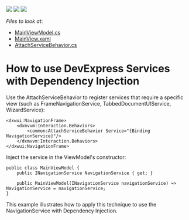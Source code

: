 <!-- default badges list -->
![](https://img.shields.io/endpoint?url=https://codecentral.devexpress.com/api/v1/VersionRange/400430029/20.2.2%2B)
[![](https://img.shields.io/badge/Open_in_DevExpress_Support_Center-FF7200?style=flat-square&logo=DevExpress&logoColor=white)](https://supportcenter.devexpress.com/ticket/details/T1038933)
[![](https://img.shields.io/badge/📖_How_to_use_DevExpress_Examples-e9f6fc?style=flat-square)](https://docs.devexpress.com/GeneralInformation/403183)
<!-- default badges end -->
<!-- default file list -->
*Files to look at*:

* [MainViewModel.cs](./CS/ViewModel/MainViewModel.cs)
* [MainView.xaml](./CS/View/MainView.xaml)
* [AttachServiceBehavior.cs](./CS/Common/AttachServiceBehavior.cs)
<!-- default file list end -->

# How to use DevExpress Services with Dependency Injection

Use the AttachServiceBehavior to register services that require a specific view (such as FrameNavigationService, TabbedDocumentUIService, WizardService):

```
<dxwui:NavigationFrame>
    <dxmvvm:Interaction.Behaviors>
        <common:AttachServiceBehavior Service="{Binding NavigationService}"/>
    </dxmvvm:Interaction.Behaviors>
</dxwui:NavigationFrame>
```

Inject the service in the ViewModel's constructor:

```
public class MainViewModel {
    public INavigationService NavigationService { get; }

    public MainViewModel(INavigationService navigationService) => NavigationService = navigationService;
}
```

This example illustrates how to apply this technique to use the NavigationService with Dependency Injection.

<br/>
